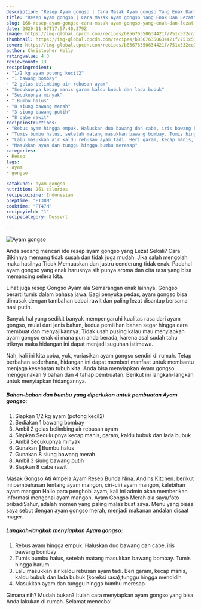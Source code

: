 ```yaml
---
description: "Resep Ayam gongso | Cara Masak Ayam gongso Yang Enak Dan Lezat"
title: "Resep Ayam gongso | Cara Masak Ayam gongso Yang Enak Dan Lezat"
slug: 166-resep-ayam-gongso-cara-masak-ayam-gongso-yang-enak-dan-lezat
date: 2020-11-07T17:57:40.379Z
image: https://img-global.cpcdn.com/recipes/b85676350634421f/751x532cq70/ayam-gongso-foto-resep-utama.jpg
thumbnail: https://img-global.cpcdn.com/recipes/b85676350634421f/751x532cq70/ayam-gongso-foto-resep-utama.jpg
cover: https://img-global.cpcdn.com/recipes/b85676350634421f/751x532cq70/ayam-gongso-foto-resep-utama.jpg
author: Christopher Kelly
ratingvalue: 4.3
reviewcount: 13
recipeingredient:
- "1/2 kg ayam potong kecil2"
- "1 bawang bombay"
- "2 gelas belimbing air rebusan ayam"
- "Secukupnya kecap manis garam kaldu bubuk dan lada bubuk"
- "Secukupnya minyak"
- " Bumbu halus"
- "8 siung bawang merah"
- "3 siung bawang putih"
- "8 cabe rawit"
recipeinstructions:
- "Rebus ayam hingga empuk. Haluskan duo bawang dan cabe, iris bawang bombay"
- "Tumis bumbu halus, setelah matang masukkan bawang bombay. Tumis hingga harum"
- "Lalu masukkan air kaldu rebusan ayam tadi. Beri garam, kecap manis, kaldu bubuk dan lada bubuk (koreksi rasa),tunggu hingga mendidih"
- "Masukkan ayam dan tunggu hingga bumbu meresap"
categories:
- Resep
tags:
- ayam
- gongso

katakunci: ayam gongso 
nutrition: 261 calories
recipecuisine: Indonesian
preptime: "PT38M"
cooktime: "PT47M"
recipeyield: "1"
recipecategory: Dessert

---
```



![Ayam gongso](https://img-global.cpcdn.com/recipes/b85676350634421f/751x532cq70/ayam-gongso-foto-resep-utama.jpg)

Anda sedang mencari ide resep ayam gongso yang Lezat Sekali? Cara Bikinnya memang tidak susah dan tidak juga mudah. Jika salah mengolah maka hasilnya Tidak Memuaskan dan justru cenderung tidak enak. Padahal ayam gongso yang enak harusnya sih punya aroma dan cita rasa yang bisa memancing selera kita.

Lihat juga resep Gongso Ayam ala Semarangan enak lainnya. Gongso berarti tumis dalam bahasa jawa. Bagi penyuka pedas, ayam gongso bisa dimasak dengan tambahan cabai rawit dan paling lezat disantap bersama nasi putih.

Banyak hal yang sedikit banyak mempengaruhi kualitas rasa dari ayam gongso, mulai dari jenis bahan, kedua pemilihan bahan segar hingga cara membuat dan menyajikannya. Tidak usah pusing kalau mau menyiapkan ayam gongso enak di mana pun anda berada, karena asal sudah tahu triknya maka hidangan ini dapat menjadi suguhan istimewa.


Nah, kali ini kita coba, yuk, variasikan ayam gongso sendiri di rumah. Tetap berbahan sederhana, hidangan ini dapat memberi manfaat untuk membantu menjaga kesehatan tubuh kita. Anda bisa menyiapkan Ayam gongso menggunakan 9 bahan dan 4 tahap pembuatan. Berikut ini langkah-langkah untuk menyiapkan hidangannya.

<!--inarticleads1-->

##### Bahan-bahan dan bumbu yang diperlukan untuk pembuatan Ayam gongso:

1. Siapkan 1/2 kg ayam (potong kecil2)
1. Sediakan 1 bawang bombay
1. Ambil 2 gelas belimbing air rebusan ayam
1. Siapkan Secukupnya kecap manis, garam, kaldu bubuk dan lada bubuk
1. Ambil Secukupnya minyak
1. Gunakan  📍Bumbu halus
1. Gunakan 8 siung bawang merah
1. Ambil 3 siung bawang putih
1. Siapkan 8 cabe rawit


Masak Gongso Ati Ampela Ayam Resep Bunda Nina. Andins Kitchen. berikut ini pembahasan tentang ayam mangon, ciri-ciri ayam mangon, kelebihan ayam mangon Hallo para penghobi ayam, kali ini admin akan memberikan informasi mengenai ayam mangon. Ayam Gongso Merah ala saya/foto pribadiSahur, adalah momen yang paling malas buat saya. Menu yang biasa saya sebut dengan ayam gongso merah, menjadi makanan andalan disaat mager. 

<!--inarticleads2-->

##### Langkah-langkah menyiapkan Ayam gongso:

1. Rebus ayam hingga empuk. Haluskan duo bawang dan cabe, iris bawang bombay
1. Tumis bumbu halus, setelah matang masukkan bawang bombay. Tumis hingga harum
1. Lalu masukkan air kaldu rebusan ayam tadi. Beri garam, kecap manis, kaldu bubuk dan lada bubuk (koreksi rasa),tunggu hingga mendidih
1. Masukkan ayam dan tunggu hingga bumbu meresap




Gimana nih? Mudah bukan? Itulah cara menyiapkan ayam gongso yang bisa Anda lakukan di rumah. Selamat mencoba!
